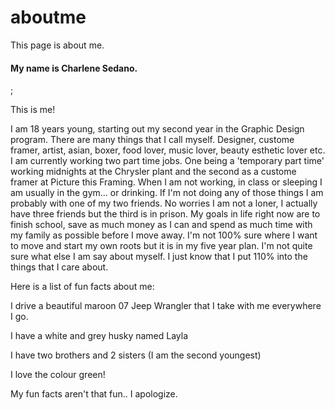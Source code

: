 # aboutme
This page is about me.
 <h4><p>My name is Charlene Sedano.</p></h4>
<img src"https://scontent-yyz1-1.xx.fbcdn.net/v/t1.0-9/20840979_1078739372261528_643811022615191163_n.jpg?oh=c99fcfd3cfef13d7a5ec1e1042116973&oe=5A57EA6C">;
<p>This is me!</p>
<p>I am 18 years young, starting out my second year in the Graphic Design program. There are many things that I call myself. Designer, custome framer, artist, asian, boxer, food lover, music lover, beauty esthetic lover etc. I am currently working two part time jobs. One being a 'temporary part time' working midnights at the Chrysler plant and the second as a custome framer at Picture this Framing. When I am not working, in class or sleeping I am usually in the gym... or drinking. If I'm not doing any of those things I am probably with one of my two friends. No worries I am not a loner, I actually have three friends but the third is in prison. My goals in life right now are to finish school, save as much money as I can and spend as much time with my family as possible before I move away. I'm not 100% sure where I want to move and start my own roots but it is in my five year plan. I'm not quite sure what else I am say about myself. I just know that I put 110% into the things that I care about.</p>
<p>Here is a list of fun facts about me:</p>
<p>I drive a beautiful maroon 07 Jeep Wrangler that I take with me everywhere I go. </p>
<p>I have a white and grey husky named Layla</p>
<p>I have two brothers and 2 sisters (I am the second youngest)</p>
<p>I love the colour green!</p>
<p>My fun facts aren't that fun.. I apologize.</p>
